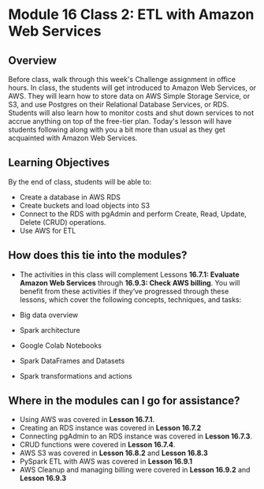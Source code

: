 # Module 16 Class 2: ETL with Amazon Web Services

## Overview

Before class, walk through this week's Challenge assignment in office hours. In class, the students will get introduced to Amazon Web Services, or AWS. They will learn how to store data on AWS Simple Storage Service, or S3, and use Postgres on their Relational Database Services, or RDS. Students will also learn how to monitor costs and shut down services to not accrue anything on top of the free-tier plan. Today's lesson will have students following along with you a bit more than usual as they get acquainted with Amazon Web Services.

## Learning Objectives

By the end of class, students will be able to:

* Create a database in AWS RDS
* Create buckets and load objects into S3
* Connect to the RDS with pgAdmin and perform Create, Read, Update, Delete (CRUD) operations.
* Use AWS for ETL



## How does this tie into the modules?
* The activities in this class will complement Lessons **16.7.1: Evaluate Amazon Web Services** through **16.9.3: Check AWS billing**.  You will benefit from these activities if they‘ve progressed through these lessons, which cover the following concepts, techniques, and tasks:

* Big data overview
* Spark architecture
* Google Colab Notebooks
* Spark DataFrames and Datasets
* Spark transformations and actions

## Where in the modules can I go for assistance?

 * Using AWS was covered in **Lesson 16.7.1**.
 * Creating an RDS instance was covered in **Lesson 16.7.2**
 * Connecting pgAdmin to an RDS instance was covered in **Lesson 16.7.3**.
 * CRUD functions were covered in **Lesson 16.7.4**.
 * AWS S3 was covered in **Lesson 16.8.2** and **Lesson 16.8.3**
 * PySpark ETL with AWS was covered in **Lesson 16.9.1**
 * AWS Cleanup and managing billing were covered in **Lesson 16.9.2** and **Lesson 16.9.3**